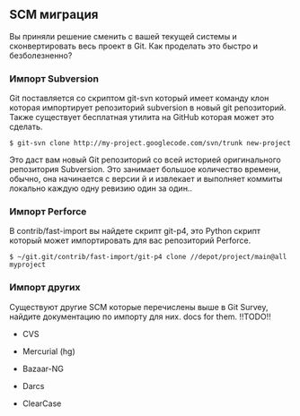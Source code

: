 ## SCM миграция ##

Вы приняли решение сменить с вашей текущей системы и сконвертировать весь проект в Git. Как проделать это быстро и безболезненно?

### Импорт Subversion ###

Git поставляется со скриптом git-svn который имеет команду клон которая импортирует репозиторий subversion в новый git репозиторий. Также существует бесплатная утилита на GitHub которая может это сделать.
	
	$ git-svn clone http://my-project.googlecode.com/svn/trunk new-project

Это даст вам новый Git репозиторий со всей историей оригинального репозитория Subversion. Это занимает большое количество времени, обычно, она начинается с версии й и извлекает и выполняет коммиты локально каждую одну ревизию один за один..

### Импорт Perforce ###

В contrib/fast-import вы найдете скрипт git-p4, это Python скрипт который может импортировать для вас репозиторий Perforce.

	$ ~/git.git/contrib/fast-import/git-p4 clone //depot/project/main@all myproject
	

### Импорт других ###

Существуют другие SCM которые перечислены выше в Git Survey, найдите документацию по импорту для них.
docs for them.  !!TODO!!

* CVS
* Mercurial (hg)

* Bazaar-NG
* Darcs
* ClearCase
	
